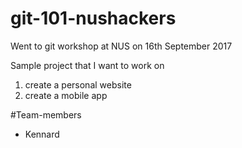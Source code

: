 # git-101-nushackers

Went to git workshop at NUS on 16th September 2017

Sample project that I want to work on
1. create a personal website
2. create a mobile app

#Team-members
* Kennard